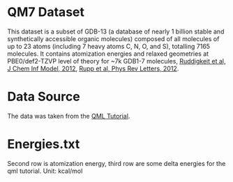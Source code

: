 # QM7 Dataset

This dataset is a subset of GDB-13 (a database of nearly 1 billion stable and synthetically accessible organic molecules) composed of all molecules of up to 23 atoms (including 7 heavy atoms C, N, O, and S), totalling 7165 molecules.
It contains atomization energies and relaxed geometries at PBE0/def2-TZVP level of theory for ~7k GDB1-7 molecules, [Ruddigkeit et al, J Chem Inf Model, 2012](https://pubs.acs.org/doi/abs/10.1021/ci300415d), 
[Rupp et al, Phys Rev Letters, 2012](https://journals.aps.org/prl/abstract/10.1103/PhysRevLett.108.058301).


# Data Source

The data was taken from the [QML Tutorial](https://github.com/qmlcode/tutorial).


# Energies.txt

Second row is atomization energy, third row are some delta energies for the qml tutorial.
Unit: kcal/mol
